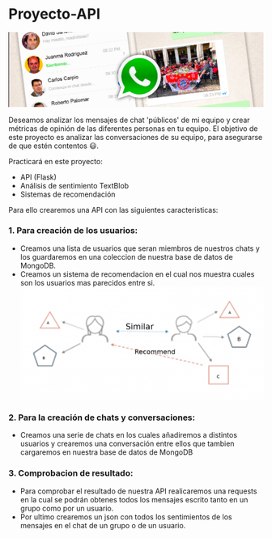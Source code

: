 # Proyecto-API
![FotoPortada](https://raw.githubusercontent.com/bersuan/Proyecto-API/master/input/foto-proyecto.jpg)

Deseamos analizar los mensajes de chat 'públicos' de mi equipo y crear métricas de opinión
de las diferentes personas en tu equipo. El objetivo de este proyecto es analizar las conversaciones de su equipo,
para asegurarse de que estén contentos 😃.

Practicará en este proyecto:

- API (Flask)
- Análisis de sentimiento TextBlob
- Sistemas de recomendación

Para ello crearemos una API con las siguientes caracteristicas:

### 1. Para creación de los usuarios:

  - Creamos una lista de usuarios que seran miembros de nuestros chats y los guardaremos en una coleccion de nuestra base de datos de MongoDB.
  - Creamos un sistema de recomendacion en el cual nos muestra cuales son los usuarios mas parecidos entre si.
  ![FotoRecomendacion](https://raw.githubusercontent.com/bersuan/Proyecto-API/master/input/1_yYFoZKYpp7MT_iAqoE1lRw.png)

### 2. Para la creación de chats y conversaciones:

  - Creamos una serie de chats en los cuales añadiremos a distintos usuarios y crearemos una conversación entre ellos que tambien cargaremos en nuestra base de datos de MongoDB
  
### 3. Comprobacion de resultado:

  - Para comprobar el resultado de nuestra API realicaremos una requests en la cual se podrán obtenes todos los mensajes escrito tanto en un grupo como por un usuario.
  - Por ultimo crearemos un json con todos los sentimientos de los mensajes en el chat de un grupo o de un usuario.
